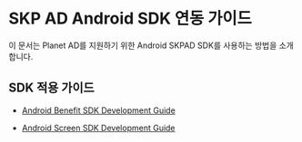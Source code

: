 # SKP AD Android SDK 연동 가이드
이 문서는 Planet AD를 지원하기 위한 Android SKPAD SDK를 사용하는 방법을 소개합니다.


## SDK 적용 가이드

- [Android Benefit SDK Development Guide](./SKPAdBenefitApp)

- [Android Screen SDK Development Guide](./SKPAdScreenApp)